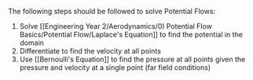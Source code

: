 The following steps should be followed to solve Potential Flows:

1) Solve [[Engineering Year 2/Aerodynamics/0) Potential Flow Basics/Potential Flow/Laplace's Equation]] to find the potential in the domain
2) Differentiate to find the velocity at all points
3) Use [[Bernoulli's Equation]] to find the pressure at all points given the pressure and velocity at a single point (far field conditions)
